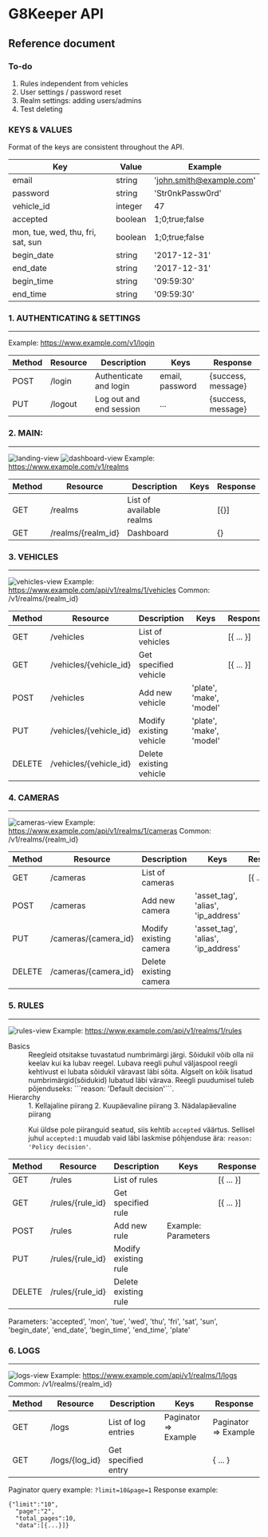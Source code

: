 
# G8Keeper API

## Reference document
### To-do
1. Rules independent from vehicles
2. User settings / password reset
3. Realm settings: adding users/admins
4. Test deleting

### KEYS & VALUES
Format of the keys are consistent throughout the API.

| Key                               | Value                     | Example
| ---                               | ---                       | -----
| email                             | string                    | 'john.smith@example.com'
| password                          | string                    | 'Str0nkPassw0rd'
| vehicle_id                        | integer                   | 47
| accepted                          | boolean                   | 1;0;true;false
| mon, tue, wed, thu, fri, sat, sun | boolean                   | 1;0;true;false
| begin_date                        | string                    | '2017-12-31'
| end_date                          | string                    | '2017-12-31'
| begin_time                        | string                    | '09:59:30'
| end_time                          | string                    | '09:59:30'



### 1. AUTHENTICATING & SETTINGS
---
 Example: https://www.example.com/v1/login

|Method     | Resource                  | Description                           | Keys                                  | Response
| ------    | ------                    | ------                                | -----                                 | -----
| POST      | /login                    | Authenticate and login                | email, password                       | {success, message}
| PUT       | /logout                   | Log out and end session               | ...                                   | {success, message}



### 2. MAIN:
---
![landing-view](https://raw.githubusercontent.com/RaimoJohanson/apelsin/master/Prototype/landing.png)
![dashboard-view](https://raw.githubusercontent.com/RaimoJohanson/apelsin/master/Prototype/dashboard.png)
Example: https://www.example.com/v1/realms

|Method     | Resource                  | Description                           | Keys                                  | Response              
| ------    | ------                    | ------                                | -----                                 | -----   
| GET       | /realms                   | List of available realms              |                                       | [{}]      
| GET       | /realms/{realm_id}        | Dashboard                             |                                       | {}


### 3. VEHICLES
---
![vehicles-view](https://raw.githubusercontent.com/RaimoJohanson/apelsin/master/Prototype/vehicles.png)
Example: https://www.example.com/api/v1/realms/1/vehicles
Common: /v1/realms/{realm_id}

|Method     | Resource                  | Description                           | Keys                                  | Response              
| ------    | ------                    | ------                                | -----                                 | -----   
| GET       | /vehicles                 | List of vehicles                      |                                       | [{ ... }]
| GET       | /vehicles/{vehicle_id}    | Get specified vehicle                 |                                       | [{ ... }]
| POST      | /vehicles                 | Add new vehicle                       |'plate', 'make', 'model'               | 
| PUT       | /vehicles/{vehicle_id}    | Modify existing vehicle               |'plate', 'make', 'model'               | 
| DELETE    | /vehicles/{vehicle_id}    | Delete existing vehicle               |                                       |

### 4. CAMERAS
---
![cameras-view](https://raw.githubusercontent.com/RaimoJohanson/apelsin/master/Prototype/cameras.png)
Example: https://www.example.com/api/v1/realms/1/cameras
Common: /v1/realms/{realm_id}

|Method     | Resource                  | Description                           | Keys                                  | Response              
| ------    | ------                    | ------                                | -----                                 | -----   
| GET       | /cameras                  | List of cameras                       |                                       | [{ ... }]   
| POST      | /cameras                  | Add new camera                        |'asset_tag', 'alias', 'ip_address'     | 
| PUT       | /cameras/{camera_id}      | Modify existing camera                |'asset_tag', 'alias', 'ip_address'     | 
| DELETE    | /cameras/{camera_id}      | Delete existing camera                |                                       |

### 5. RULES
---
![rules-view](https://raw.githubusercontent.com/RaimoJohanson/apelsin/master/Prototype/rules.png)
Example: https://www.example.com/api/v1/realms/1/rules

<dl>
  <dt>Basics</dt>
  <dd>
  Reegleid otsitakse tuvastatud numbrimärgi järgi.
  Sõidukil võib olla nii keelav kui ka lubav reegel. 
  Lubava reegli puhul väljaspool reegli kehtivust ei lubata sõidukil väravast läbi sõita.
  Algselt on kõik lisatud numbrimärgid(sõidukid) lubatud läbi värava. 
  Reegli puudumisel tuleb põjenduseks: ```reason: 'Default decision'```.
  </dd>
  <dt>Hierarchy</dt>
  <dd>
  1. Kellajaline piirang
  2. Kuupäevaline piirang
  3. Nädalapäevaline piirang

Kui üldse pole piiranguid seatud, siis kehtib ```accepted``` väärtus. Sellisel juhul ```accepted:1``` muudab vaid läbi laskmise põhjenduse ära: ```reason: 'Policy decision'```.
  </dd>
</dl>


|Method     | Resource                  | Description                           | Keys                                  | Response              
| ------    | ------                    | ------                                | -----                                 | -----   
| GET       | /rules                    | List of rules                         |                                       | [{ ... }]  
| GET       | /rules/{rule_id}          | Get specified rule                    |                                       | [{ ... }]  
| POST      | /rules                    | Add new rule                          | Example: Parameters                   | 
| PUT       | /rules/{rule_id}          | Modify existing rule                  |                                       | 
| DELETE    | /rules/{rule_id}          | Delete existing rule                  |                                       |

Parameters: 'accepted', 'mon', 'tue', 'wed', 'thu', 'fri', 'sat', 'sun', 'begin_date', 'end_date', 'begin_time', 'end_time', 'plate'

### 6. LOGS
---
![logs-view](https://raw.githubusercontent.com/RaimoJohanson/apelsin/master/Prototype/logs.png)
Example: https://www.example.com/api/v1/realms/1/logs
Common: /v1/realms/{realm_id}

|Method     | Resource                  | Description                           | Keys                                  | Response              
| ------    | ------                    | ------                                | -----                                 | -----   
| GET       | /logs                     | List of log entries                   | Paginator => Example                  | Paginator => Example
| GET       | /logs/{log_id}            | Get specified entry                   |                                       | { ... }

Paginator query example: ```?limit=10&page=1```
Response example:
```
{"limit":"10",
  "page":"2",
  "total_pages":10,
  "data":[{...}]}

```
